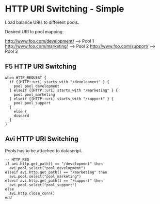 # HTTP URI Switching - Simple

Load balance URIs to different pools.

Desired URI to pool mapping:

http://www.foo.com/development/ --> Pool 1
http://www.foo.com/marketing/   --> Pool 2
http://www.foo.com/support/     --> Pool 3

## F5 HTTP URI Switching

```
when HTTP_REQUEST {
  if {[HTTP::uri] starts_with "/development" } {
    pool pool_development
  } elseif {[HTTP::uri] starts_with "/marketing" } {
    pool pool_marketing
  } elseif {[HTTP::uri] starts_with "/support" } {
    pool pool_support
  }
    else {
    discard
  }
}
```

## Avi HTTP URI Switching

Pools has to be attached to datascript.

```
-- HTTP_REQ
if avi.http.get_path() == "/development" then
  avi.pool.select("pool_development")
elseif avi.http.get_path() == "/marketing" then
  avi.pool.select("pool_marketing")
elseif avi.http.get_path() == "/support" then
  avi.pool.select("pool_support")
else
  avi.http.close_conn()
end
```
